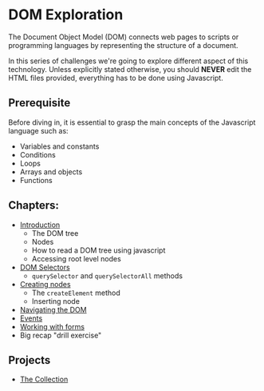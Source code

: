 # DOM Exploration

The Document Object Model (DOM) connects web pages to scripts or programming languages by representing the structure of a document.

In this series of challenges we're going to explore different aspect of this technology. Unless explicitly stated otherwise, you should **NEVER** edit the HTML files provided, everything has to be done using Javascript.

## Prerequisite

Before diving in, it is essential to grasp the main concepts of the Javascript language such as:

- Variables and constants
- Conditions
- Loops
- Arrays and objects
- Functions

## Chapters:

- [Introduction](./1.Introduction)
  - The DOM tree
  - Nodes
  - How to read a DOM tree using javascript
  - Accessing root level nodes
- [DOM Selectors](./2.Selectors)
  - `querySelector` and `querySelectorAll` methods
- [Creating nodes](./3.Create)
  - The `createElement` method
  - Inserting node
- [Navigating the DOM](./4.Navigate/)
- [Events](./5.Events/)
- [Working with forms](./6.Forms/)
- Big recap "drill exercise"

## Projects

- [The Collection](./Projects/Collection)
